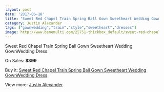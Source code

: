 ```yaml
---
layout: post
date: '2017-06-18'
title: "Sweet Red Chapel Train Spring Ball Gown Sweetheart Wedding GownWedding Dress"
category: Justin Alexander
tags: ["gownwedding","train","style","sweetheart","dresses"]
image: http://www.benemulti.com/25751-thickbox_default/sweet-red-chapel-train-spring-ball-gown-sweetheart-wedding-gownwedding-dress.jpg
---
```

Sweet Red Chapel Train Spring Ball Gown Sweetheart Wedding GownWedding Dress

On Sales: **$399**
<a href="https://www.benemulti.com/en/justin-alexander/10145-sweet-red-chapel-train-spring-ball-gown-sweetheart-wedding-gownwedding-dress.html"><amp-img layout="responsive" width="600" height="600" src="//www.benemulti.com/25751-thickbox_default/sweet-red-chapel-train-spring-ball-gown-sweetheart-wedding-gownwedding-dress.jpg" alt="Sweet Red Chapel Train Spring Ball Gown Sweetheart Wedding GownWedding Dress 0" /></a>

Buy it: [Sweet Red Chapel Train Spring Ball Gown Sweetheart Wedding GownWedding Dress](https://www.benemulti.com/en/justin-alexander/10145-sweet-red-chapel-train-spring-ball-gown-sweetheart-wedding-gownwedding-dress.html "Sweet Red Chapel Train Spring Ball Gown Sweetheart Wedding GownWedding Dress")

View more: [Justin Alexander](https://www.benemulti.com/en/35-justin-alexander "Justin Alexander")